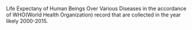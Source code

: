 Life Expectany of Human Beings Over Various Diseases in the accordance of WHO(World Health Organization) record that are collected in the year likely 2000-2015.


